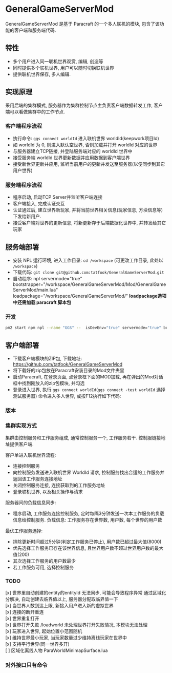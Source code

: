 # GeneralGameServerMod

GeneralGameServerMod 是基于 Paracraft 的一个多人联机的模块, 包含了该功能的客户端和服务端代码.

## 特性

- 多个用户进入同一联机世界观赏, 编辑, 创造等
- 同时提供多个联机世界, 用户可以随时切换联机世界
- 提供联机世界保存, 多人编辑.

## 实现原理

采用后端的集群模式, 服务器作为集群控制节点主负责客户端数据转发工作, 客户端可以看做集群中的工作节点.

### 客户端程序流程

- 执行命令: `ggs connect worldId` 进入联机世界 worldId(keepwork项目Id)
- 如 worldId 为 0, 则进入默认空世界, 否则加载并打开 worldId 对应的世界
- 与服务器建立TCP链接, 并登陆服务端对应的 worldId 世界中
- 接受服务端 worldId 世界更新数据并应用数据到客户端世界
- 接受新世界更新并应用, 监听当前用户的更新并发送至服务器(以便同步到其它用户世界)

### 服务端程序流程

- 程序启动, 启动TCP Server并监听客户端连接
- 客户端接入, 完成认证交互
- 认证通过后, 建立世界新玩家, 并将当前世界相关信息(玩家信息, 方块信息等)下发给新用户.
- 接受客户端对世界的更新信息, 将新更新存于后端数据化世界中, 并转发给其它玩家

## 服务端部署

- 安装 NPL 运行环境, 进入工作目录: `cd /workspace` (可更改工作目录, 此处以 `/workspace`)
- 下载代码: `git clone git@github.com:tatfook/GeneralGameServerMod.git`
- 启动程序: npl servermode="true" bootstrapper="/workspace/GeneralGameServerMod/Mod/GeneralGameServerMod/main.lua" loadpackage="/workspace/GeneralGameServerMod/"
**loadpackage选项中还需加载 paracraft 脚本包**

### 开发

```sh
pm2 start npm npl --name "GGS" --  isDevEnv="true" servermode="true" bootstrapper="/root/workspace/GeneralGameServerMod/Mod/GeneralGameServerMod/Server/main.lua" logfile="/root/workspace/GeneralGameServerMod/server.log" loadpackage="/root/workspace/GeneralGameServerMod/,;/root/workspace/npl/script/trunk/"
```

## 客户端部署

- 下载客户端模块的ZIP包, 下载地址: <https://github.com/tatfook/GeneralGameServerMod>
- 将下载好的zip包放在Paracraft安装目录的Mod文件夹里
- 启动Paracraft, 在登录页面, 点登录框下面的MOD加载, 再在弹出的Mod对话框中找到刚放入的zip包模块, 并勾选
- 登录进入世界, 执行 `ggs connect worldId`(`ggs connect -test worldId` 选择测试服务器) 命令进入多人世界, 或按F12执行如下代码:

### 版本

### 集群实现方式

集群由控制服务和工作服务组成, 通常控制服务一个, 工作服务若干. 控制服链接地址提供客户端.

客户单进入联机世界流程:

- 连接控制服务  
- 向控制服务发送进入联机世界 WorldId 请求, 控制服务找出合适的工作服务并返回该工作服务连接地址
- 关闭控制服务连接, 连接获取到的工作服务地址
- 登录联机世界, 以及相关操作与请求

服务器间的负载信息同步:

- 程序启动, 工作服务连接控制服务, 定时每隔3分钟发送一次本工作服务的负载信息给控制服务.
负载信息: 工作服务存在世界数, 用户数, 每个世界的用户数

最优工作服务选择:

- 排除更新时间超过5分钟(判定工作服务已停止), 用户数已超过最大值(8000)  
- 优先选择工作服务已存在该世界信息, 且世界用户数不超过世界用户数的最大值(200)
- 其次选择工作服务的用户数最少
- 若工作服务可用, 选择控制服务

### TODO

[x] 世界里自动创建的entity的entityId 无法同步, 可能会导致程序异常  通过区域化分解决, 自动创建去临界值以上, 服务器分配取临界值一下  
[x] 当世界人数到达上限, 新接入用户进入新的虚拟世界  
[x] 连接的断开重连  
[x] 世界重复打开  
[x] 世界打开失败    /loadworld 未处理世界打开失败情况,  本模块无法处理  
[x] 玩家进入世界, 起始位置小范围随机  
[x] 维持世界最小玩家, 当玩家数量过少维持离线玩家在世界中  
[x] 支持平行世界(同一世界多开)  
[ ] 区域化离线人物 ParaWorldMinimapSurface.lua


### 对外接口只有命令